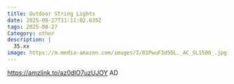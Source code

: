 ```yaml
---
title: Outdoor String Lights
date: 2025-08-27T11:11:02.635Z
tags: 2025-08-27
Category: other
description: |
  35.xx
image: https://m.media-amazon.com/images/I/81PwuF3d5DL._AC_SL1500_.jpg
---
```

https://amzlink.to/az0dlO7uzUJOY
AD